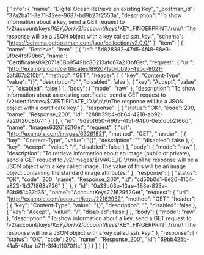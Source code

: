 {
  "info": {
    "name": "Digital Ocean Retrieve an existing Key",
    "_postman_id": "37a2ba11-3e71-42ee-9687-bd9b23f2553a",
    "description": "To show information about a key, send a GET request to /v2/account/keys/$KEY_ID or /v2/account/keys/$KEY_FINGERPRINT.\r\n\r\nThe response will be a JSON object with a key called _ssh_key_.",
    "schema": "https://schema.getpostman.com/json/collection/v2.0.0/"
  },
  "item": [
    {
      "name": "Retrieve",
      "item": [
        {
          "id": "5d828382-47d5-4f48-88e3-9f9c4fbf79b6",
          "name": "Certificates892071a0Bb9549bc80213afd67a210bfGet",
          "request": {
            "url": "http://example.com/certificates/892071a0-bb95-49bc-8021-3afd67a210bf",
            "method": "GET",
            "header": [
              {
                "key": "Content-Type",
                "value": "{}",
                "description": "",
                "disabled": false
              },
              {
                "key": "Accept",
                "value": "*/*",
                "disabled": false
              }
            ],
            "body": {
              "mode": "raw"
            },
            "description": "To show information about an existing certificate, send a GET request to /v2/certificates/$CERTIFICATE_ID.\r\n\r\nThe response will be a JSON object with a certificate key."
          },
          "response": [
            {
              "status": "OK",
              "code": 200,
              "name": "Response_200",
              "id": "288b39b4-db64-4218-ab92-722012008074"
            }
          ]
        },
        {
          "id": "9d9bf650-4965-4f5f-94b0-0e5fd0b2166d",
          "name": "Images63261821Get",
          "request": {
            "url": "http://example.com/images/63261821",
            "method": "GET",
            "header": [
              {
                "key": "Content-Type",
                "value": "{}",
                "description": "",
                "disabled": false
              },
              {
                "key": "Accept",
                "value": "*/*",
                "disabled": false
              }
            ],
            "body": {
              "mode": "raw"
            },
            "description": "To retrieve information about an image (public or private), send a GET request to /v2/images/$IMAGE_ID.\r\n\r\nThe response will be a JSON object with a key called image. The value of this will be an image object containing the standard image attributes:"
          },
          "response": [
            {
              "status": "OK",
              "code": 200,
              "name": "Response_200",
              "id": "cd50b0d1-6e26-4164-a823-1b37f868a726"
            }
          ]
        },
        {
          "id": "0a33b03b-13ae-488e-823a-63b951437d36",
          "name": "AccountKeys22162952Get",
          "request": {
            "url": "http://example.com/account/keys/22162952",
            "method": "GET",
            "header": [
              {
                "key": "Content-Type",
                "value": "{}",
                "description": "",
                "disabled": false
              },
              {
                "key": "Accept",
                "value": "*/*",
                "disabled": false
              }
            ],
            "body": {
              "mode": "raw"
            },
            "description": "To show information about a key, send a GET request to /v2/account/keys/$KEY_ID or /v2/account/keys/$KEY_FINGERPRINT.\r\n\r\nThe response will be a JSON object with a key called _ssh_key_."
          },
          "response": [
            {
              "status": "OK",
              "code": 200,
              "name": "Response_200",
              "id": "69bb425b-41a5-4fba-b711-3f4c11070f1c"
            }
          ]
        }
      ]
    }
  ]
}